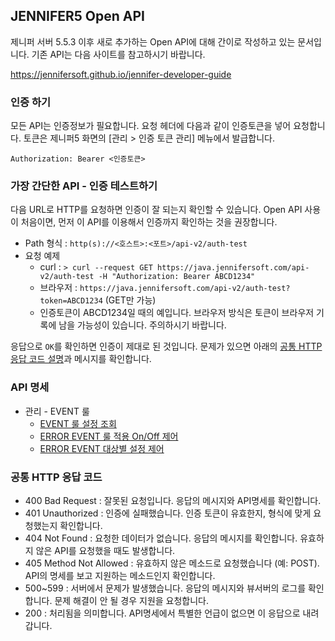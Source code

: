 ## JENNIFER5 Open API

제니퍼 서버 5.5.3 이후 새로 추가하는 Open API에 대해 간이로 작성하고 있는 문서입니다. 기존 API는 다음 사이트를 참고하시기 바랍니다.

https://jennifersoft.github.io/jennifer-developer-guide


### 인증 하기

모든 API는 인증정보가 필요합니다. 요청 헤더에 다음과 같이 인증토큰을 넣어 요청합니다. 토큰은 제니퍼5 화면의 [관리 > 인증 토큰 관리] 메뉴에서 발급합니다.

`Authorization: Bearer <인증토큰>`

### 가장 간단한 API - 인증 테스트하기

다음 URL로 HTTP를 요청하면 인증이 잘 되는지 확인할 수 있습니다. Open API 사용이 처음이면, 먼저 이 API를 이용해서 인증까지 확인하는 것을 권장합니다.

- Path 형식 : `http(s)://<호스트>:<포트>/api-v2/auth-test`
- 요청 예제 
    - curl : `> curl --request GET https://java.jennifersoft.com/api-v2/auth-test -H "Authorization: Bearer ABCD1234"`
    - 브라우저 : `https://java.jennifersoft.com/api-v2/auth-test?token=ABCD1234` (GET만 가능)
    - 인증토큰이 ABCD1234일 때의 예입니다. 브라우저 방식은 토큰이 브라우저 기록에 남을 가능성이 있습니다. 주의하시기 바랍니다.

응답으로 `OK`를 확인하면 인증이 제대로 된 것입니다. 문제가 있으면 아래의 [공통 HTTP 응답 코드 설명](#공통-HTTP-응답-코드)과 메시지를 확인합니다.

### API 명세

- 관리 - EVENT 룰
    - [EVENT 룰 설정 조회](spec/manage-rule-event.md)
    - [ERROR EVENT 룰 적용 On/Off 제어](spec/manage-rule-event-error-applied.md)
    - [ERROR EVENT 대상별 설정 제어](spec/manage-rule-event-error-individual.md)
    
### 공통 HTTP 응답 코드

- 400 Bad Request : 잘못된 요청입니다. 응답의 메시지와 API명세를 확인합니다.
- 401 Unauthorized : 인증에 실패했습니다. 인증 토큰이 유효한지, 형식에 맞게 요청했는지 확인합니다.
- 404 Not Found : 요청한 데이터가 없습니다. 응답의 메시지를 확인합니다. 유효하지 않은 API를 요청했을 때도 발생합니다.
- 405 Method Not Allowed : 유효하지 않은 메소드로 요청했습니다 (예: POST). API의 명세를 보고 지원하는 메소드인지 확인합니다.
- 500~599 : 서버에서 문제가 발생했습니다. 응답의 메시지와 뷰서버의 로그를 확인합니다. 문제 해결이 안 될 경우 지원을 요청합니다.
- 200 : 처리됨을 의미합니다. API명세에서 특별한 언급이 없으면 이 응답으로 내려갑니다.

